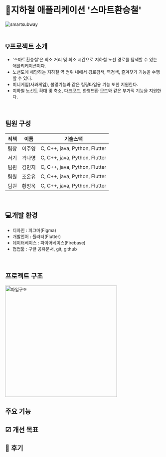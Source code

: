 # 🚆지하철 애플리케이션 '스마트환승철'
![smartsubway](https://github.com/user-attachments/assets/19535fa2-8932-411a-a209-989616b9699c)
<br/><br/>

## 💡프로젝트 소개
- '스마트환승철'은 최소 거리 및 최소 시간으로 지하철 노선 경로를 탐색할 수 있는 애플리케이션이다.
- 노선도에 해당하는 지하철 역 범위 내에서 경로검색, 역검색, 즐겨찾기 기능을 수행할 수 있다.
- 미니게임(사과게임), 불멍기능과 같은 킬링타임용 기능 또한 지원한다.
- 지하철 노선도 확대 및 축소, 다크모드, 한영변환 모드와 같은 부가적 기능을 지원한다.
</br>

## 팀원 구성
|직책|이름|기술스택|
|------|---|---|
|팀장|이주영|C, C++, java, Python, Flutter|
|서기|곽나영|C, C++, java, Python, Flutter|
|팀원|김민지|C, C++, java, Python, Flutter|
|팀원|조온유|C, C++, java, Python, Flutter|
|팀원|황정욱|C, C++, java, Python, Flutter|

</br>

## 💻개발 환경
- 디자인 : 피그마(Figma)
- 개발언어 : 플러터(Flutter)
- 데이터베이스 : 파이어베이스(Firebase)
- 협업툴 : 구글 공유문서, git, github
</br>

## 프로젝트 구조
<img width="358" alt="파일구조" src="https://github.com/user-attachments/assets/54fd6268-fbdb-4f9c-bd53-b0c65c412e44" />
</br>

## 주요 기능
## ☑ 개선 목표
## 🌱 후기
